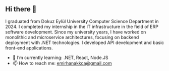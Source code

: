 ## Hi there 👋

I graduated from Dokuz Eylül University Computer Science Department in 2024. I completed my internship in the IT infrastructure in the field of ERP software development. Since my university years, I have worked on monolithic and microservice architectures, focusing on backend deployment with .NET technologies. I developed API development and basic front-end applications.

- 🌱 I’m currently learning: .NET, React, Node.JS
- 📫 How to reach me: emirhanakkca@gmail.com

